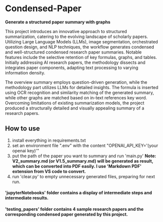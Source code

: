 # Condensed-Paper

__Generate a structured paper summary with graphs__

This project introduces an innovative approach to structured summarization, catering to the evolving landscape of scholarly papers. Utilizing Large Language Models (LLMs), image segmentation, orchestrated question design, and NLP techniques, the workflow generates condensed and well-structured condensed research paper summaries. Notable features include the selective retention of key formulas, graphs, and tables. Initially addressing AI research papers, the methodology dissects and integrates paper components, adapting text processing to varying information density. 

The overview summary employs question-driven generation, while the methodology part utilizes LLMs for detailed insights. The formula is inserted using OCR recognition and similarity matching of the generated summary, while other graphs are matched based on in-text references key word. Overcoming limitations of existing summarization models, the project produced a structurally detailed and visually appealing summary of a research papers.

## How to use
1. install everything in requirements.txt
2. set an environment file ".env" with the content "OPENAI_API_KEY='(your openai key)'"
3. put the path of the paper you want to summary and run 'main.py'
   __Note: V2_summary.md (or V1.5_summary.md) will be generated as result, which can be converted into PDF easily. I use 'Markdown PDF' extension from VS code to convert.__
4. run 'clear.py' to empty unnecessary generated files, preparing for next run.

#### 'jupyterNotebooks' folder contains a display of intermediate steps and intermediate results.

#### 'testing_papers' folder contains 4 sample research papers and the corresponding condensed paper generated by this project.


